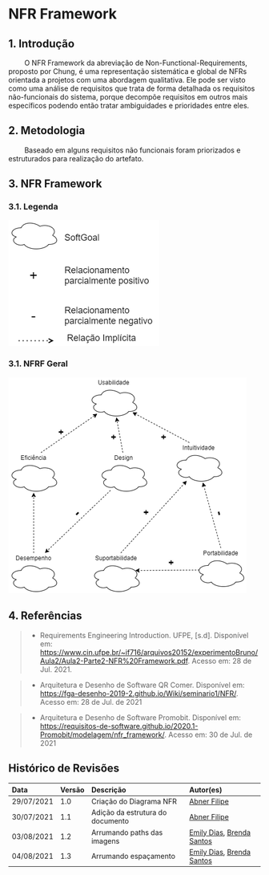 # NFR Framework

## 1. Introdução

&emsp;&emsp; O NFR Framework da abreviação de Non-Functional-Requirements, proposto por Chung, é uma representação sistemática e global de NFRs orientada a projetos com uma abordagem qualitativa. Ele pode ser visto como uma análise de requisitos que trata de forma detalhada os requisitos não-funcionais do sistema, porque decompõe requisitos em outros mais específicos podendo então tratar ambiguidades e prioridades entre eles.

## 2. Metodologia

&emsp;&emsp; Baseado em alguns requisitos não funcionais foram priorizados e estruturados para realização do artefato.

## 3. NFR Framework

### 3.1. Legenda

[![Legenda-NFR](../assets/img/Legenda-NFR.png)](../assets/img/Legenda-NFR.png)

### 3.1. NFRF Geral

[![NFR](../assets/img/NFR.png)](../assets/img/NFR.png)

## 4. Referências

> - Requirements Engineering Introduction. UFPE, [s.d]. Disponível em: https://www.cin.ufpe.br/~if716/arquivos20152/experimentoBruno/Aula2/Aula2-Parte2-NFR%20Framework.pdf. Acesso em: 28 de Jul. 2021.

> - Arquitetura e Desenho de Software QR Comer. Disponível em: https://fga-desenho-2019-2.github.io/Wiki/seminario1/NFR/. Acesso em: 28 de Jul. de 2021

> - Arquitetura e Desenho de Software Promobit. Disponível em: https://requisitos-de-software.github.io/2020.1-Promobit/modelagem/nfr_framework/. Acesso em: 30 de Jul. de 2021

## Histórico de Revisões

| Data       | Versão | Descrição                        | Autor(es)                                                                                    |
| :--------- | :----- | :------------------------------- | :------------------------------------------------------------------------------------------- |
| 29/07/2021 | 1.0    | Criação do Diagrama NFR          | [Abner Filipe](https://github.com/abner423)                                                  |
| 30/07/2021 | 1.1    | Adição da estrutura do documento | [Abner Filipe](https://github.com/abner423)                                                  |
| 03/08/2021 | 1.2    | Arrumando paths das imagens      | [Emily Dias](https://github.com/emysdias), [Brenda Santos](https://github.com/brendavsantos) |
| 04/08/2021 | 1.3    | Arrumando espaçamento            | [Emily Dias](https://github.com/emysdias), [Brenda Santos](https://github.com/brendavsantos) |
